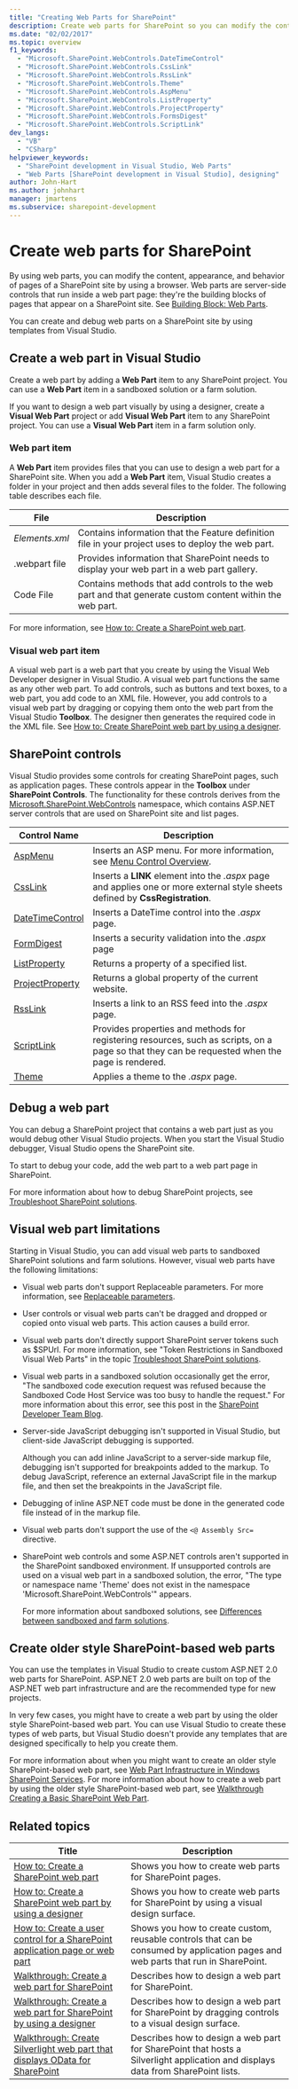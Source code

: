 ```yaml
---
title: "Creating Web Parts for SharePoint"
description: Create web parts for SharePoint so you can modify the content, appearance, and behavior of pages of a SharePoint site from a browser.
ms.date: "02/02/2017"
ms.topic: overview
f1_keywords:
  - "Microsoft.SharePoint.WebControls.DateTimeControl"
  - "Microsoft.SharePoint.WebControls.CssLink"
  - "Microsoft.SharePoint.WebControls.RssLink"
  - "Microsoft.SharePoint.WebControls.Theme"
  - "Microsoft.SharePoint.WebControls.AspMenu"
  - "Microsoft.SharePoint.WebControls.ListProperty"
  - "Microsoft.SharePoint.WebControls.ProjectProperty"
  - "Microsoft.SharePoint.WebControls.FormsDigest"
  - "Microsoft.SharePoint.WebControls.ScriptLink"
dev_langs:
  - "VB"
  - "CSharp"
helpviewer_keywords:
  - "SharePoint development in Visual Studio, Web Parts"
  - "Web Parts [SharePoint development in Visual Studio], designing"
author: John-Hart
ms.author: johnhart
manager: jmartens
ms.subservice: sharepoint-development
---
```

# Create web parts for SharePoint

  By using web parts, you can modify the content, appearance, and behavior of pages of a SharePoint site by using a browser. Web parts are server-side controls that run inside a web part page: they're the building blocks of pages that appear on a SharePoint site. See [Building Block: Web Parts](/previous-versions/office/developer/sharepoint-2010/ee535520(v=office.14)).

 You can create and debug web parts on a SharePoint site by using templates from Visual Studio.

## Create a web part in Visual Studio
 Create a web part by adding a **Web Part** item to any SharePoint project. You can use a **Web Part** item in a sandboxed solution or a farm solution.

 If you want to design a web part visually by using a designer, create a **Visual Web Part** project or add **Visual Web Part** item to any SharePoint project. You can use a **Visual Web Part** item in a farm solution only.

### Web part item
 A **Web Part** item provides files that you can use to design a web part for a SharePoint site. When you add a **Web Part** item, Visual Studio creates a folder in your project and then adds several files to the folder. The following table describes each file.

|File|Description|
|----------|-----------------|
|*Elements.xml*|Contains information that the Feature definition file in your project uses to deploy the web part.|
|.webpart file|Provides information that SharePoint needs to display your web part in a web part gallery.|
|Code File|Contains methods that add controls to the web part and that generate custom content within the web part.|

 For more information, see [How to: Create a SharePoint web part](../sharepoint/how-to-create-a-sharepoint-web-part.md).

### Visual web part item
 A visual web part is a web part that you create by using the Visual Web Developer designer in Visual Studio. A visual web part functions the same as any other web part. To add controls, such as buttons and text boxes, to a web part, you add code to an XML file. However, you add controls to a visual web part by dragging or copying them onto the web part from the Visual Studio **Toolbox**. The designer then generates the required code in the XML file. See [How to: Create SharePoint web part by using a designer](../sharepoint/how-to-create-a-sharepoint-web-part-by-using-a-designer.md).

## SharePoint controls
 Visual Studio provides some controls for creating SharePoint pages, such as application pages. These controls appear in the **Toolbox** under **SharePoint Controls**. The functionality for these controls derives from the [Microsoft.SharePoint.WebControls](/previous-versions/office/sharepoint-server/ms413880(v=office.15)) namespace, which contains ASP.NET server controls that are used on SharePoint site and list pages.

|Control Name|Description|
|------------------|-----------------|
|[AspMenu](/previous-versions/office/sharepoint-server/ms454108(v=office.15))|Inserts an ASP menu. For more information, see [Menu Control Overview](/previous-versions/ecs0x9w5(v=vs.140)).|
|[CssLink](/previous-versions/office/sharepoint-server/ms439048(v=office.15))|Inserts a **LINK** element into the *.aspx* page and applies one or more external style sheets defined by **CssRegistration**.|
|[DateTimeControl](/previous-versions/office/sharepoint-server/ms414993(v=office.15))|Inserts a DateTime control into the *.aspx* page.|
|[FormDigest](/previous-versions/office/sharepoint-server/ms416616(v=office.15))|Inserts a security validation into the *.aspx* page|
|[ListProperty](/previous-versions/office/sharepoint-server/ms455032(v=office.15))|Returns a property of a specified list.|
|[ProjectProperty](/previous-versions/office/sharepoint-server/ms478990(v=office.15))|Returns a global property of the current website.|
|[RssLink](/previous-versions/office/sharepoint-server/ms457574(v=office.15))|Inserts a link to an RSS feed into the *.aspx* page.|
|[ScriptLink](/previous-versions/office/sharepoint-server/ms411959(v=office.15))|Provides properties and methods for registering resources, such as scripts, on a page so that they can be requested when the page is rendered.|
|[Theme](/previous-versions/office/sharepoint-server/ms460735(v=office.15))|Applies a theme to the *.aspx* page.|

## Debug a web part
 You can debug a SharePoint project that contains a web part just as you would debug other Visual Studio projects. When you start the Visual Studio debugger, Visual Studio opens the SharePoint site.

 To start to debug your code, add the web part to a web part page in SharePoint.

 For more information about how to debug SharePoint projects, see [Troubleshoot SharePoint solutions](../sharepoint/troubleshooting-sharepoint-solutions.md).

## Visual web part limitations
 Starting in Visual Studio, you can add visual web parts to sandboxed SharePoint solutions and farm solutions. However, visual web parts have the following limitations:

- Visual web parts don't support Replaceable parameters. For more information, see [Replaceable parameters](../sharepoint/replaceable-parameters.md).

- User controls or visual web parts can't be dragged and dropped or copied onto visual web parts. This action causes a build error.

- Visual web parts don't directly support SharePoint server tokens such as $SPUrl. For more information, see "Token Restrictions in Sandboxed Visual Web Parts" in the topic [Troubleshoot SharePoint solutions](../sharepoint/troubleshooting-sharepoint-solutions.md).

- Visual web parts in a sandboxed solution occasionally get the error, "The sandboxed code execution request was refused because the Sandboxed Code Host Service was too busy to handle the request." For more information about this error, see this post in the [SharePoint Developer Team Blog](/archive/blogs/sharepointdev/error-the-sandboxed-code-execution-request-was-refused-because-the-sandboxed-code-host-service-was-too-busy-to-handle-the-request-ricky-kirkham#10149157).

- Server-side JavaScript debugging isn't supported in Visual Studio, but client-side JavaScript debugging is supported.

   Although you can add inline JavaScript to a server-side markup file, debugging isn't supported for breakpoints added to the markup. To debug JavaScript, reference an external JavaScript file in the markup file, and then set the breakpoints in the JavaScript file.

- Debugging of inline ASP.NET code must be done in the generated code file instead of in the markup file.

- Visual web parts don't support the use of the `<@ Assembly Src=` directive.

- SharePoint web controls and some ASP.NET controls aren't supported in the SharePoint sandboxed environment. If unsupported controls are used on a visual web part in a sandboxed solution, the error, "The type or namespace name 'Theme' does not exist in the namespace 'Microsoft.SharePoint.WebControls'" appears.

  For more information about sandboxed solutions, see [Differences between sandboxed and farm solutions](../sharepoint/differences-between-sandboxed-and-farm-solutions.md).

## Create older style SharePoint-based web parts
 You can use the templates in Visual Studio to create custom ASP.NET 2.0 web parts for SharePoint. ASP.NET 2.0 web parts are built on top of the ASP.NET web part infrastructure and are the recommended type for new projects.

 In very few cases, you might have to create a web part by using the older style SharePoint-based web part. You can use Visual Studio to create these types of web parts, but Visual Studio doesn't provide any templates that are designed specifically to help you create them.

 For more information about when you might want to create an older style SharePoint-based web part, see [Web Part Infrastructure in Windows SharePoint Services](/previous-versions/office/developer/sharepoint-2010/ms415560(v=office.14)). For more information about how to create a web part by using the older style SharePoint-based web part, see [Walkthrough Creating a Basic SharePoint Web Part](/previous-versions/office/ms452873(v=office.14)).

## Related topics

|Title|Description|
|-----------|-----------------|
|[How to: Create a SharePoint web part](../sharepoint/how-to-create-a-sharepoint-web-part.md)|Shows you how to create web parts for SharePoint pages.|
|[How to: Create a SharePoint web part by using a designer](../sharepoint/how-to-create-a-sharepoint-web-part-by-using-a-designer.md)|Shows you how to create web parts for SharePoint by using a visual design surface.|
|[How to: Create a user control for a SharePoint application page or web part](../sharepoint/how-to-create-a-user-control-for-a-sharepoint-application-page-or-web-part.md)|Shows you how to create custom, reusable controls that can be consumed by application pages and web parts that run in SharePoint.|
|[Walkthrough: Create a web part for SharePoint](../sharepoint/walkthrough-creating-a-web-part-for-sharepoint.md)|Describes how to design a web part for SharePoint.|
|[Walkthrough: Create a web part for SharePoint by using a designer](../sharepoint/walkthrough-creating-a-web-part-for-sharepoint-by-using-a-designer.md)|Describes how to design a web part for SharePoint by dragging controls to a visual design surface.|
|[Walkthrough: Create Silverlight web part that displays OData for SharePoint](../sharepoint/walkthrough-creating-a-silverlight-web-part-that-displays-odata-for-sharepoint.md)|Describes how to design a web part for SharePoint that hosts a Silverlight application and displays data from SharePoint lists.|